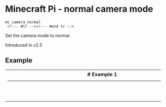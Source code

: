 # Minecraft Pi - normal camera mode

```
mc_camera_normal 
 <!--- #tr --><!--- #end tr -->
```


Set the camera mode to normal.

Introduced in v2.5

## Example

<table class="examples">
<tr>
<th colspan="2" class="even head"># Example 1 ──────────────────────────────────────────────────────</th>
</tr>
<tr>
<td class="even">

```ruby



```

</td>
<td class="even">

<!--- #tr -->
```ruby



```
<!--- #end tr -->

</td>
</tr>
</table>

